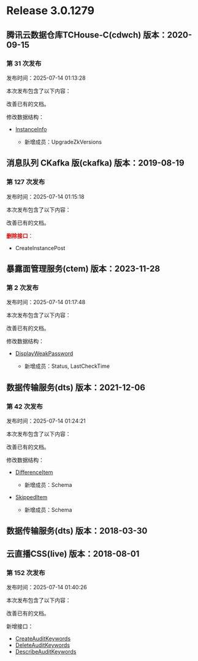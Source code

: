 # Release 3.0.1279

## 腾讯云数据仓库TCHouse-C(cdwch) 版本：2020-09-15

### 第 31 次发布

发布时间：2025-07-14 01:13:28

本次发布包含了以下内容：

改善已有的文档。

修改数据结构：

* [InstanceInfo](https://cloud.tencent.com/document/api/1299/83429#InstanceInfo)

	* 新增成员：UpgradeZkVersions




## 消息队列 CKafka 版(ckafka) 版本：2019-08-19

### 第 127 次发布

发布时间：2025-07-14 01:15:18

本次发布包含了以下内容：

改善已有的文档。

<font color="#dd0000">**删除接口**：</font>

* CreateInstancePost



## 暴露面管理服务(ctem) 版本：2023-11-28

### 第 2 次发布

发布时间：2025-07-14 01:17:48

本次发布包含了以下内容：

改善已有的文档。

修改数据结构：

* [DisplayWeakPassword](https://cloud.tencent.com/document/api/1755/120320#DisplayWeakPassword)

	* 新增成员：Status, LastCheckTime




## 数据传输服务(dts) 版本：2021-12-06

### 第 42 次发布

发布时间：2025-07-14 01:24:21

本次发布包含了以下内容：

改善已有的文档。

修改数据结构：

* [DifferenceItem](https://cloud.tencent.com/document/api/571/82108#DifferenceItem)

	* 新增成员：Schema

* [SkippedItem](https://cloud.tencent.com/document/api/571/82108#SkippedItem)

	* 新增成员：Schema




## 数据传输服务(dts) 版本：2018-03-30



## 云直播CSS(live) 版本：2018-08-01

### 第 152 次发布

发布时间：2025-07-14 01:40:26

本次发布包含了以下内容：

改善已有的文档。

新增接口：

* [CreateAuditKeywords](https://cloud.tencent.com/document/api/267/121248)
* [DeleteAuditKeywords](https://cloud.tencent.com/document/api/267/121247)
* [DescribeAuditKeywords](https://cloud.tencent.com/document/api/267/121246)



